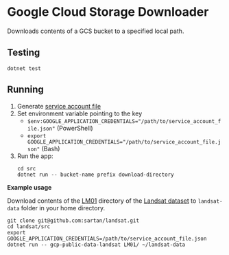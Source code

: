# Google Cloud Storage Downloader

Downloads contents of a GCS bucket to a specified local path.

## Testing
`dotnet test`
## Running
1. Generate [service account file](https://console.cloud.google.com/apis/credentials)
1. Set environment variable pointing to the key
    - `$env:GOOGLE_APPLICATION_CREDENTIALS="/path/to/service_account_file.json"` (PowerShell)
    - `export GOOGLE_APPLICATION_CREDENTIALS="/path/to/service_account_file.json"` (Bash)
1. Run the app:
    ```
    cd src
    dotnet run -- bucket-name prefix download-directory
    ```

**Example usage**

Download contents of the [LM01](https://console.cloud.google.com/storage/browser/gcp-public-data-landsat/LM01/)
directory of the [Landsat dataset](https://cloud.google.com/storage/docs/public-datasets/landsat) to `landsat-data`
folder in your home directory.

```cd src
git clone git@github.com:sartan/landsat.git
cd landsat/src
export GOOGLE_APPLICATION_CREDENTIALS=/path/to/service_account_file.json
dotnet run -- gcp-public-data-landsat LM01/ ~/landsat-data
```